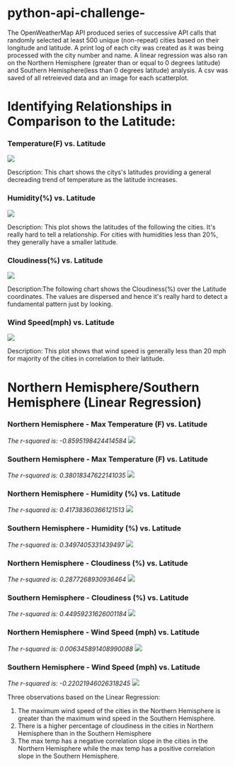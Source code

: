 # python-api-challenge-

The OpenWeatherMap API produced series of successive API calls that randomly selected at least 500 unique (non-repeat) cities based on their longitude and latitude. A print log of each city was created as it was being processed with the city number and name. A linear regression was also ran on the Northern Hemisphere (greater than or equal to 0 degrees latitude) and Southern Hemisphere(less than 0 degrees latitude) analysis. A csv was saved of all retreieved data and an image for each scatterplot.

# Identifying Relationships in Comparison to the Latitude:

### Temperature(F) vs. Latitude

![](WeatherPy/Temperaturevs.Latitude.png)


Description: This chart shows the citys's latitudes providing a general decreading trend of temperature as the latitude increases.

### Humidity(%) vs. Latitude

![](WeatherPy/Temperaturevs.Humidity.png)

Description: This plot shows the latitudes of the following the cities. It's really hard to tell a relationship. For cities with humidities less than 20%, they generally have a smaller latitude.

### Cloudiness(%) vs. Latitude

![](WeatherPy/Temperaturevs.Cloudiness.png)

Description:The following chart shows the Cloudiness(%) over the Latitude coordinates. The values are dispersed and hence it's really hard to detect a fundamental pattern just by looking.

### Wind Speed(mph) vs. Latitude

![](WeatherPy/Temperaturevs.WindSpeed.png)

Description: This plot shows that wind speed is generally less than 20 mph for majority of the cities in correlation to their latitude.

# Northern Hemisphere/Southern Hemisphere (Linear Regression)

### Northern Hemisphere - Max Temperature (F) vs. Latitude

*The r-squared is: -0.8595198424414584*
![](WeatherPy/NorthernHemisphereMaxTemperaturevs.Latitude.png)

### Southern Hemisphere - Max Temperature (F) vs. Latitude

*The r-squared is: 0.38018347622141035*
![](WeatherPy/SouthernHemisphereMaxTemperaturevs.Latitude.png)

### Northern Hemisphere - Humidity (%) vs. Latitude

*The r-squared is: 0.41738360366121513*
![](WeatherPy/NorthernHumidityvs.Latitude.png)

### Southern Hemisphere - Humidity (%) vs. Latitude

*The r-squared is: 0.3497405331439497*
![](WeatherPy/SouthernHumidityvs.Latitude.png)

### Northern Hemisphere - Cloudiness (%) vs. Latitude

*The r-squared is: 0.2877268930936464*
![](WeatherPy/NorthernCloudinessvs.Latitude.png)

### Southern Hemisphere - Cloudiness (%) vs. Latitude

*The r-squared is: 0.44959231626001184*
![](WeatherPy/SouthernCloudinessvs.Latitude.png)

### Northern Hemisphere - Wind Speed (mph) vs. Latitude

*The r-squared is: 0.006345891408990088*
![](WeatherPy/NorthernWindSpeedvs.Latitude.png)

### Southern Hemisphere - Wind Speed (mph) vs. Latitude

*The r-squared is: -0.22021946026318245*
![](WeatherPy/SouthernWindSpeedvs.Latitude.png)


Three observations based on the Linear Regression:
1) The maximum wind speed of the cities in the Northern Hemisphere is greater than the maximum wind speed in the Southern Hemisphere.
2) There is a higher percentage of cloudiness in the cities in Northern Hemisphere than in the Southern Hemisphere 
3) The max temp has a negative correlation slope in the cities in the Northern Hemisphere while the max temp has a positive correlation slope in the Southern Hemisphere.

